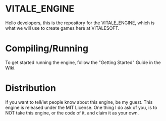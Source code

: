 # VITALE_ENGINE
Hello developers, this is the repository for the VITALE_ENGINE, which is what we will use to create games here at VITALESOFT.

# Compiling/Running
To get started running the engine, follow the "Getting Started" Guide in the Wiki.

# Distribution
If you want to tell/let people know about this engine, be my guest. This engine is released under the MIT License. One thing I do ask of you, is to NOT take this engine, or the code of it, and claim it as your own.
